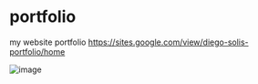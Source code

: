 # portfolio
my website portfolio
https://sites.google.com/view/diego-solis-portfolio/home

![image](https://user-images.githubusercontent.com/43517199/189702336-6efaaccd-45b1-4bde-9c1a-b51d6a25d29b.png)
